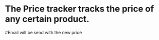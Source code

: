# The Price tracker tracks the price of any certain product.
#Email will be send with the new price


